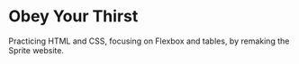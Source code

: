 # Obey Your Thirst
Practicing HTML and CSS, focusing on Flexbox and tables, by remaking the Sprite website.